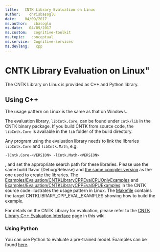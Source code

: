 ```yaml
---
title:   CNTK Library Evaluation on Linux
author:    chrisbasoglu
date:    04/09/2017
ms.author:   cbasoglu
ms.date:   04/09/2017
ms.custom:   cognitive-toolkit
ms.topic:   conceptual
ms.service:  Cognitive-services
ms.devlang:   cpp
---
```


# CNTK Library Evaluation on Linux"

The CNTK Library on Linux is provided as C++ and Python library.

## Using C++
The usage pattern on Linux is the same as that on Windows.  
   
The evaluation library, `libCntk.Core`, can be found under `cntk/lib` in the CNTK binary package. If you build CNTK from source code, the `libCntk.Core` is available in the `lib` folder of the build directory. 

Any program using the evaluation library needs to link the libraries `libCntk.Core` and `libCntk.Math`, e.g.
```
-lCntk.Core-<VERSION> -lCntk.Math-<VERSION>
```
, and set the appropriate search path for these libraries. Please use the same build flavor (Debug/Release) and [the same compiler version](./Setup-CNTK-on-Linux.md#c-compiler) as the one used to create the libraries. The [Examples/Evaluation/CNTKLibraryCPPEvalCPUOnlyExamples](https://github.com/Microsoft/CNTK/blob/master/Examples/Evaluation/CNTKLibraryCPPEvalCPUOnlyExamples) and [Examples/Evaluation/CNTKLibraryCPPEvalGPUExamples](https://github.com/Microsoft/CNTK/blob/master/Examples/Evaluation/CNTKLibraryCPPEvalGPUExamples) in the CNTK source code illustrates the usage pattern in Linux. The [Makefile](https://github.com/Microsoft/CNTK/blob/master/Makefile) contains the target CNTKLIBRARY_CPP_EVAL_EXAMPLES showing how to build the example.

For details on the CNTK Library for evaluation, please refer to the [CNTK Library C++ Evaluation Interface](./CNTK-Library-Native-Eval-Interface.md) page in this wiki.

### Using Python
You can use Python to evaluate a pre-trained model. Examples can be found [here](./How-do-I-Evaluate-models-in-Python.md).
